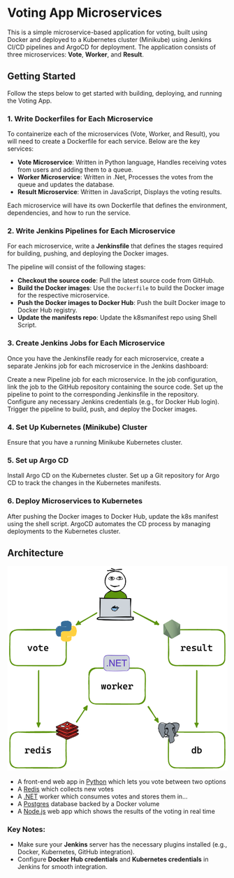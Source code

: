 # Voting App Microservices

This is a simple microservice-based application for voting, built using Docker and deployed to a Kubernetes cluster (Minikube) using Jenkins CI/CD pipelines and ArgoCD for deployment. The application consists of three microservices: **Vote**, **Worker**, and **Result**.

## Getting Started

Follow the steps below to get started with building, deploying, and running the Voting App.

### 1. Write Dockerfiles for Each Microservice

To containerize each of the microservices (Vote, Worker, and Result), you will need to create a Dockerfile for each service. Below are the key services:

- **Vote Microservice**: Written in Python language, Handles receiving votes from users and adding them to a queue.
- **Worker Microservice**: Written in .Net, Processes the votes from the queue and updates the database.
- **Result Microservice**: Written in JavaScript, Displays the voting results.

Each microservice will have its own Dockerfile that defines the environment, dependencies, and how to run the service.

### 2. Write Jenkins Pipelines for Each Microservice

For each microservice, write a **Jenkinsfile** that defines the stages required for building, pushing, and deploying the Docker images.

The pipeline will consist of the following stages:

- **Checkout the source code**: Pull the latest source code from GitHub.
- **Build the Docker images**: Use the `Dockerfile` to build the Docker image for the respective microservice.
- **Push the Docker images to Docker Hub**: Push the built Docker image to Docker Hub registry.
- **Update the manifests repo**: Update the k8smanifest repo using Shell Script.

### 3. Create Jenkins Jobs for Each Microservice
Once you have the Jenkinsfile ready for each microservice, create a separate Jenkins job for each microservice in the Jenkins dashboard:

Create a new Pipeline job for each microservice.
In the job configuration, link the job to the GitHub repository containing the source code.
Set up the pipeline to point to the corresponding Jenkinsfile in the repository.
Configure any necessary Jenkins credentials (e.g., for Docker Hub login).
Trigger the pipeline to build, push, and deploy the Docker images.

### 4. Set Up Kubernetes (Minikube) Cluster
Ensure that you have a running Minikube Kubernetes cluster.

### 5. Set up Argo CD
Install Argo CD on the Kubernetes cluster.
Set up a Git repository for Argo CD to track the changes in the Kubernetes manifests.

### 6. Deploy Microservices to Kubernetes
After pushing the Docker images to Docker Hub, update the k8s manifest using the shell script.
ArgoCD automates the CD process by managing deployments to the Kubernetes cluster.


## Architecture

![Architecture diagram](architecture.excalidraw.png)

* A front-end web app in [Python](/vote) which lets you vote between two options
* A [Redis](https://hub.docker.com/_/redis/) which collects new votes
* A [.NET](/worker/) worker which consumes votes and stores them in…
* A [Postgres](https://hub.docker.com/_/postgres/) database backed by a Docker volume
* A [Node.js](/result) web app which shows the results of the voting in real time

### Key Notes:
- Make sure your **Jenkins** server has the necessary plugins installed (e.g., Docker, Kubernetes, GitHub integration).
- Configure **Docker Hub credentials** and **Kubernetes credentials** in Jenkins for smooth integration.



